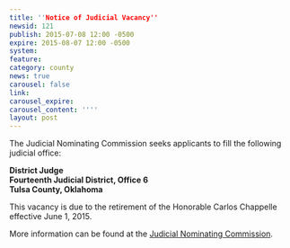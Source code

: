 ```yaml
---
title: ''Notice of Judicial Vacancy''
newsid: 121
publish: 2015-07-08 12:00 -0500
expire: 2015-08-07 12:00 -0500
system: 
feature: 
category: county
news: true
carousel: false
link: 
carousel_expire: 
carousel_content: ''''
layout: post
---
```

<p>The Judicial Nominating Commission seeks applicants to fill the following judicial office:</p>
<p><strong>District Judge</strong><br>
<strong>Fourteenth Judicial District, Office 6</strong><br>
<strong>Tulsa County, Oklahoma</strong></p>
<p>This vacancy is due to the retirement of the Honorable Carlos Chappelle effective June 1, 2015.</p>
<p>More information can be found at the <a href="http://www.oscn.net/jnc/">Judicial Nominating Commission</a>.</p>